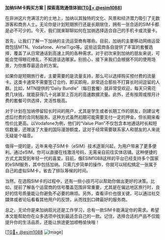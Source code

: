 **加纳SIM卡购买方案 | 探索高效通信体验[[TG💪+ @esim1088](https://t.me/s/esim1088)]**

在非洲这片充满活力的土地上，加纳以其独特的文化、风景和经济潜力吸引了无数游客和商务人士。无论你是计划短期旅行还是长期居住，拥有一张合适的SIM卡都是必不可少的。今天，我们就来聊聊如何在加纳选择适合自己的手机卡或流量卡。

首先，让我们了解一下加纳的主流运营商有哪些。目前，加纳的主要移动网络运营商包括MTN、Vodafone、AirtelTigo等。这些运营商各自提供了丰富的套餐选择，覆盖了从日常通话到高速上网的各种需求。对于初次来到加纳的朋友来说，可能会觉得眼花缭乱，不知道该选哪家。别担心，接下来我们会根据不同的使用场景，为你推荐最适合的方案。

如果你是短期旅行者，主要需要的是流量支持，那么可以选择购买预付费的流量卡。这类卡通常不需要签订合约，即买即用，非常适合那些不打算长时间逗留的人群。比如，MTN提供的“Daily Bundle”（每日套餐）就非常受欢迎，每天只需花费几块钱，就能获得几十兆甚至上百兆的高速数据流量。此外，还有按周或按月计费的套餐可供选择，灵活性极高。

对于计划在加纳停留较长时间的用户，尤其是学生或者长期工作的朋友，则建议考虑后付费的合同制服务。这种方式虽然初期可能需要支付一定的押金，但长期来看性价比更高。以Vodafone为例，他们的“Value Plan”不仅包含本地通话时长和短信数量，还赠送了大量的国际漫游额度，这对于经常需要联系家人和朋友的人来说无疑是个福音。

值得一提的是，近年来电子SIM卡（eSIM）技术逐渐兴起，为用户带来了更多便利。通过eSIM，你可以直接在线激活号码，无需亲自前往实体店铺。这种便捷的方式尤其受到年轻一代的喜爱。目前，像ESIM1088这样的平台已经支持多个国家的eSIM服务，其中包括加纳。只需几步简单的操作，你就可以轻松搞定一张属于自己的虚拟SIM卡，省去了排队等候的时间。

当然，在选购SIM卡的过程中，还有一些小技巧可以帮助你做出更好的决策。比如，提前了解各个运营商的信号覆盖范围非常重要，尤其是在偏远地区旅行时，良好的信号质量能让你避免不必要的麻烦。另外，查看评价也很关键，可以通过社交媒体或者论坛看看其他用户的反馈，从而找到口碑最好的服务商。

总之，无论你是来加纳观光还是工作学习，总有一款SIM卡能满足你的需求。希望本文能帮助你在众多选项中找到最适合自己的一款。记住，选择合适的产品不仅能提升你的生活品质，还能让旅途更加顺畅愉快哦！

[[TG💪+ @esim1088](https://t.me/s/esim1088) ![Image](https://i.postimg.cc/4NQfJmqS/Snipaste-2025-05-13-00-14-12.png)]